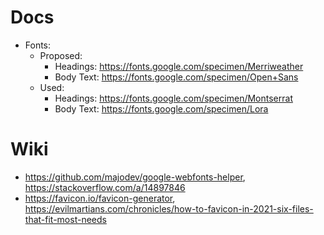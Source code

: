 # Docs

- Fonts:
  - Proposed:
    - Headings: https://fonts.google.com/specimen/Merriweather
    - Body Text: https://fonts.google.com/specimen/Open+Sans
  - Used:
    - Headings: https://fonts.google.com/specimen/Montserrat
    - Body Text: https://fonts.google.com/specimen/Lora

# Wiki 

- https://github.com/majodev/google-webfonts-helper, https://stackoverflow.com/a/14897846
- https://favicon.io/favicon-generator, https://evilmartians.com/chronicles/how-to-favicon-in-2021-six-files-that-fit-most-needs